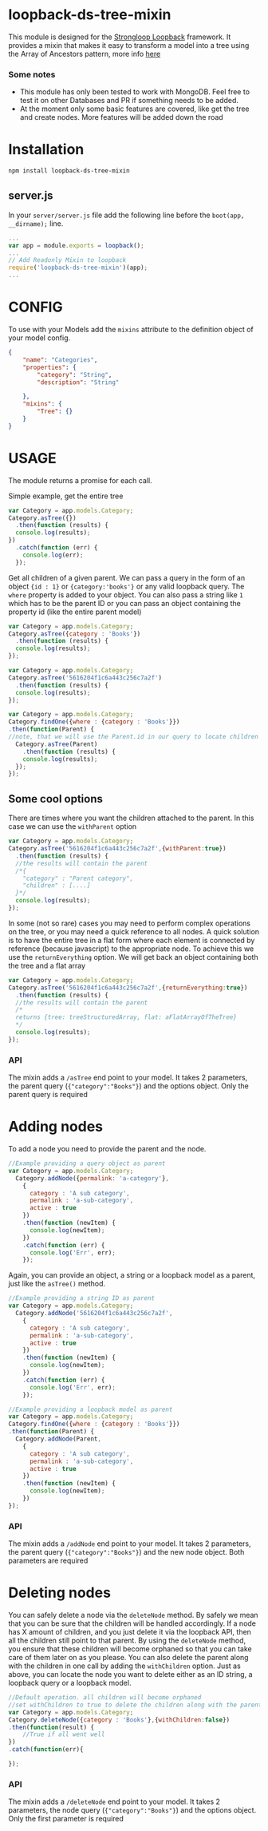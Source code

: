 loopback-ds-tree-mixin
=============
This module is designed for the [Strongloop Loopback](https://github.com/strongloop/loopback) framework.
It provides a mixin that makes it easy to transform a model into a tree
using the Array of Ancestors pattern, more info [here](https://docs.mongodb.org/manual/tutorial/model-tree-structures-with-ancestors-array)

### Some notes
* This module has only been tested to work with MongoDB. Feel free to test it
on other Databases and PR if something needs to be added.
* At the moment only some basic features are covered, like get the tree and create nodes.
More features will be added down the road

# Installation
```bash
npm install loopback-ds-tree-mixin
```

## server.js
In your `server/server.js` file add the following line before the
`boot(app, __dirname);` line.

```javascript
...
var app = module.exports = loopback();
...
// Add Readonly Mixin to loopback
require('loopback-ds-tree-mixin')(app);
...
```

CONFIG
=============

To use with your Models add the `mixins` attribute to the definition object of your model config.

```json
{
    "name": "Categories",
    "properties": {
        "category": "String",
        "description": "String"

    },
    "mixins": {
        "Tree": {}
    }
}
```

USAGE
=============
The module returns a promise for each call.

Simple example, get the entire tree

```javascript
var Category = app.models.Category;
Category.asTree({})
  .then(function (results) {
  console.log(results);
})
  .catch(function (err) {
    console.log(err);
  });
```

Get all children of a given parent. We can pass a query in the form of an object
`{id : 1}` or `{category:'books'}` or any valid loopback query. The
`where` property is added to your object. You can also pass a string like
`1` which has to be the parent ID or you can pass an object containing the
property id (like the entire parent model)

```javascript
var Category = app.models.Category;
Category.asTree({category : 'Books'})
  .then(function (results) {
  console.log(results);
});
```

```javascript
var Category = app.models.Category;
Category.asTree('5616204f1c6a443c256c7a2f')
  .then(function (results) {
  console.log(results);
});
```

```javascript
var Category = app.models.Category;
Category.findOne({where : {category : 'Books'}})
.then(function(Parent) {
//note, that we will use the Parent.id in our query to locate children
  Category.asTree(Parent)
    .then(function (results) {
    console.log(results);
  });
});
```

## Some cool options
There are times where you want the children attached to the parent.
In this case we can use the `withParent` option

```javascript
var Category = app.models.Category;
Category.asTree('5616204f1c6a443c256c7a2f',{withParent:true})
  .then(function (results) {
  //the results will contain the parent
  /*{
    "category" : "Parent category",
    "children" : [....]
  }*/
  console.log(results);
});
```

In some (not so rare) cases you may need to perform complex operations
on the tree, or you may need a quick reference to all nodes. A quick
solution is to have the entire tree in a flat form where each element
is connected by reference (because javascript) to the appropriate node.
To achieve this we use the `returnEverything` option. We will get back
an object containing both the tree and a flat array

```javascript
var Category = app.models.Category;
Category.asTree('5616204f1c6a443c256c7a2f',{returnEverything:true})
  .then(function (results) {
  //the results will contain the parent
  /*
  returns {tree: treeStructuredArray, flat: aFlatArrayOfTheTree}
  */
  console.log(results);
});
```

### API
The mixin adds a `/asTree` end point to your model. It takes 2 parameters,
the parent query (`{"category":"Books"}`) and the options object.
Only the parent query is required

# Adding nodes
To add a node you need to provide the parent and the node.

```javascript
//Example providing a query object as parent
var Category = app.models.Category;
  Category.addNode({permalink: 'a-category'},
    {
      category : 'A sub category',
      permalink : 'a-sub-category',
      active : true
    })
    .then(function (newItem) {
      console.log(newItem);
    })
    .catch(function (err) {
      console.log('Err', err);
    });
```

Again, you can provide an object, a string or a loopback model as a
parent, just like the `asTree()` method.

```javascript
//Example providing a string ID as parent
var Category = app.models.Category;
  Category.addNode('5616204f1c6a443c256c7a2f',
    {
      category : 'A sub category',
      permalink : 'a-sub-category',
      active : true
    })
    .then(function (newItem) {
      console.log(newItem);
    })
    .catch(function (err) {
      console.log('Err', err);
    });
```

```javascript
//Example providing a loopback model as parent
var Category = app.models.Category;
Category.findOne({where : {category : 'Books'}})
.then(function(Parent) {
  Category.addNode(Parent,
    {
      category : 'A sub category',
      permalink : 'a-sub-category',
      active : true
    })
    .then(function (newItem) {
      console.log(newItem);
    })
});
```

### API
The mixin adds a `/addNode` end point to your model. It takes 2 parameters,
the parent query (`{"category":"Books"}`) and the new node object.
Both parameters are required

# Deleting nodes
You can safely delete a node via the `deleteNode` method. By safely
we mean that you can be sure that the children will be handled accordingly.
If a node has X amount of children, and you just delete it via the
loopback API, then all the children still point to that parent. By using
the `deleteNode` method, you ensure that these children will become
orphaned so that you can take care of them later on as you please.
You can also delete the parent along with the children in one call
by adding the `withChildren` option.
Just as above, you can locate the node you want to delete either
as an ID string, a loopback query or a loopback model.

```javascript
//Default operation. all children will become orphaned
//set withChildren to true to delete the children along with the parent
var Category = app.models.Category;
Category.deleteNode({category : 'Books'},{withChildren:false})
.then(function(result) {
    //True if all went well
})
.catch(function(err){

});
```

### API
The mixin adds a `/deleteNode` end point to your model. It takes 2 parameters,
the node query (`{"category":"Books"}`) and the options object.
Only the first parameter is required